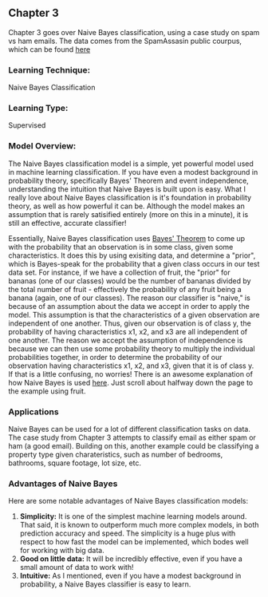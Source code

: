 ## Chapter 3
Chapter 3 goes over Naive Bayes classification, using a case study on spam vs ham 
emails. The data comes from the SpamAssasin public courpus, which can be found [here](http://spamassassin.apache.org/downloads.cgi?update=201504291720)

### Learning Technique:
Naive Bayes Classification

### Learning Type:
Supervised

### Model Overview:
The Naive Bayes classification model is a simple, yet powerful model used in machine learning 
classification. If you have even a modest background in probability theory, specifically
Bayes' Theorem and event independence, understanding the intuition that Naive Bayes is built upon
is easy. What I really love about Naive Bayes classification is it's foundation in probability
theory, as well as how powerful it can be. Although the model makes an assumption that is rarely
satisified entirely (more on this in a minute), it is still an effective, accurate classifier! 

Essentially, Naive Bayes classification uses [Bayes' Theorem](https://en.wikipedia.org/wiki/Bayes'_theorem) to come up 
with the probability that an observation is in some class, given some characteristics. It does this
by using exisiting data, and determine a "prior", which is Bayes-speak for the probability that a given
class occurs in our test data set. For instance, if we have a collection of fruit, the "prior" for 
bananas (one of our classes) would be the number of bananas divided by the total number of fruit - 
effectively the probability of any fruit being a banana (again, one of our classes). The reason
our classifier is "naive," is because of an assumption about the data we accept in order to apply the 
model. This assumption is that the characteristics of a given observation are independent of one another. 
Thus, given our observation is of class y, the probability of having characteristics x1, x2, and x3 are all 
independent of one another. The reason we accept the assumption of independence is because we can then 
use some probability theory to multiply the individual probabilities together, in order to determine 
the probability of our observation having characteristics x1, x2, and x3, given that it is of class y. If that
is a little confusing, no worries! There is an awesome explanation of how Naive Bayes is used [here](http://stackoverflow.com/questions/10059594/a-simple-explanation-of-naive-bayes-classification).
Just scroll about halfway down the page to the example using fruit. 

### Applications
Naive Bayes can be used for a lot of different classification tasks on data. The case study from Chapter 3
attempts to classify email as either spam or ham (a good email). Building on this, another example could be
classifying a property type given charateristics, such as number of bedrooms, bathrooms, square footage, lot
size, etc. 


### Advantages of Naive Bayes
Here are some notable advantages of Naive Bayes classification models:

1. **Simplicity:** It is one of the simplest machine learning models around. That said,
it is known to outperform much more complex models, in both prediction accuracy and speed. The simplicity
is a huge plus with respect to how fast the model can be implemented, which bodes well for working 
with big data. 
2. **Good on little data:** It will be incredibly effective, even if you have a small amount of
data to work with!
3. **Intuitive:** As I mentioned, even if you have a modest background in probability, a Naive Bayes
classifier is easy to learn. 

